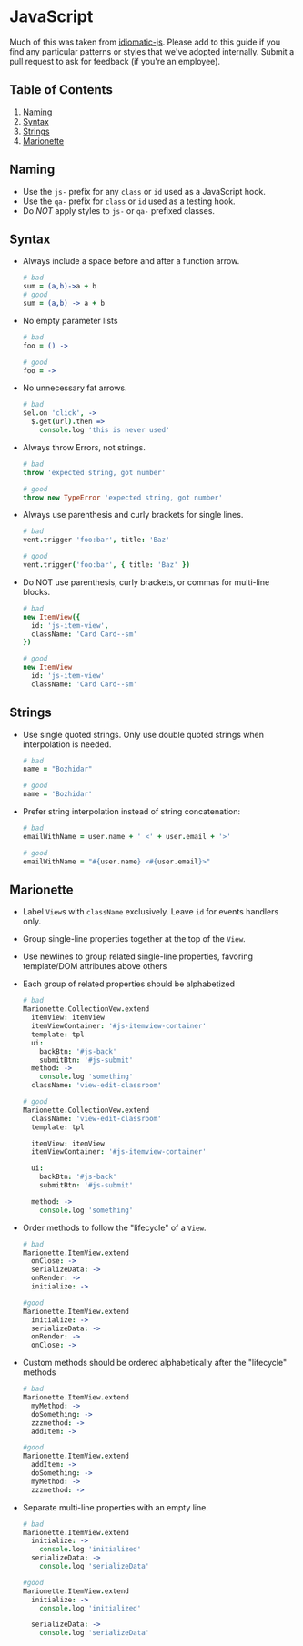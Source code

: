 # JavaScript
Much of this was taken from [idiomatic-js](https://github.com/necolas/idiomatic-js). Please add to this guide if you find any particular patterns or styles that we've adopted internally. Submit a pull request to ask for feedback (if you're an employee).

## Table of Contents
1. [Naming](#naming)
1. [Syntax](#syntax)
1. [Strings](#strings)
1. [Marionette](#marionette)

## Naming
- Use the `js-` prefix for any `class` or `id` used as a JavaScript hook.
- Use the `qa-` prefix for `class` or `id` used as a testing hook.
- Do *NOT* apply styles to `js-` or `qa-` prefixed classes.

## Syntax
- Always include a space before and after a function arrow.
  ```coffeescript
  # bad
  sum = (a,b)->a + b
  # good
  sum = (a,b) -> a + b
  ```

- No empty parameter lists
  ```coffeescript
  # bad
  foo = () ->

  # good
  foo = ->
  ```

- No unnecessary fat arrows.
  ```coffeescript
  # bad
  $el.on 'click', ->
    $.get(url).then =>
      console.log 'this is never used'
  ```

- Always throw Errors, not strings.
  ```coffeescript
  # bad
  throw 'expected string, got number'

  # good
  throw new TypeError 'expected string, got number'
  ```

- Always use parenthesis and curly brackets for single lines.
  ```coffeescript
  # bad
  vent.trigger 'foo:bar', title: 'Baz'

  # good
  vent.trigger('foo:bar', { title: 'Baz' })
  ```

- Do NOT use parenthesis, curly brackets, or commas for multi-line blocks.
  ```coffeescript
  # bad
  new ItemView({
    id: 'js-item-view',
    className: 'Card Card--sm'
  })

  # good
  new ItemView
    id: 'js-item-view'
    className: 'Card Card--sm'
  ```

## Strings
- Use single quoted strings. Only use double quoted strings when interpolation is needed.
  ```coffeescript
  # bad
  name = "Bozhidar"

  # good
  name = 'Bozhidar'
  ```

- Prefer string interpolation instead of string concatenation:
  ```coffeescript
  # bad
  emailWithName = user.name + ' <' + user.email + '>'

  # good
  emailWithName = "#{user.name} <#{user.email}>"
  ```

## Marionette
- Label `View`s with `className` exclusively. Leave `id` for events handlers only.
- Group single-line properties together at the top of the `View`.
- Use newlines to group related single-line properties, favoring template/DOM attributes above others
- Each group of related properties should be alphabetized
  ```coffeescript
  # bad
  Marionette.CollectionVew.extend
    itemView: itemView
    itemViewContainer: '#js-itemview-container'
    template: tpl
    ui:
      backBtn: '#js-back'
      submitBtn: '#js-submit'
    method: ->
      console.log 'something'
    className: 'view-edit-classroom'

  # good
  Marionette.CollectionVew.extend
    className: 'view-edit-classroom'
    template: tpl

    itemView: itemView
    itemViewContainer: '#js-itemview-container'

    ui:
      backBtn: '#js-back'
      submitBtn: '#js-submit'

    method: ->
      console.log 'something'
  ```

- Order methods to follow the "lifecycle" of a `View`.
  ```coffeescript
  # bad
  Marionette.ItemView.extend
    onClose: ->
    serializeData: ->
    onRender: ->
    initialize: ->

  #good
  Marionette.ItemView.extend
    initialize: ->
    serializeData: ->
    onRender: ->
    onClose: ->
  ```

- Custom methods should be ordered alphabetically after the "lifecycle" methods
  ```coffeescript
  # bad
  Marionette.ItemView.extend
    myMethod: ->
    doSomething: ->
    zzzmethod: ->
    addItem: ->

  #good
  Marionette.ItemView.extend
    addItem: ->
    doSomething: ->
    myMethod: ->
    zzzmethod: ->
  ```

- Separate multi-line properties with an empty line.
  ```coffeescript
  # bad
  Marionette.ItemView.extend
    initialize: ->
      console.log 'initialized'
    serializeData: ->
      console.log 'serializeData'

  #good
  Marionette.ItemView.extend
    initialize: ->
      console.log 'initialized'

    serializeData: ->
      console.log 'serializeData'
  ```
